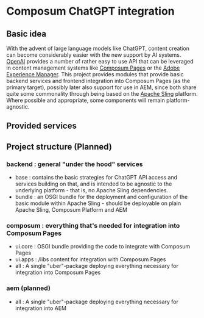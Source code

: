 # Composum ChatGPT integration

## Basic idea

With the advent of large language models like ChatGPT, content creation can become considerably easier with the new
support by AI systems. [OpenAI](https://openai.com/) provides a number of rather easy to use API that can be leveraged
in content management systems like [Composum Pages](https://www.composum.com/home.html) or the
[Adobe Experience Manager](https://business.adobe.com/products/experience-manager/adobe-experience-manager.html).
This project provides modules that provide basic backend services and frontend integration into Composum Pages
(as the primary target), possibly later also support for use in AEM, since both share quite some commonality through
being based on the [Apache Sling](https://sling.apache.org/) platform.
Where possible and appropriate, some components will remain platform-agnostic.

## Provided services



## Project structure (Planned)

### backend : general "under the hood" services

- base : contains the basic strategies for ChatGPT API access and services building on that, and is intended to be
  agnostic to the underlying platform - that is, no Apache Sling dependencies.
- bundle : an OSGI bundle for the deployment and configuration of the basic module within Apache Sling -
  should be deployable on plain Apache Sling, Composum Platform and AEM

### composum : everything that's needed for integration into Composum Pages

- ui.core : OSGI bundle providing the code to integrate with Composum Pages
- ui.apps : /libs content for integration with Composum Pages
- all : A single "uber"-package deploying everything necessary for integration into Composum Pages

### aem (planned)

- all : A single "uber"-package deploying everything necessary for integration into AEM
